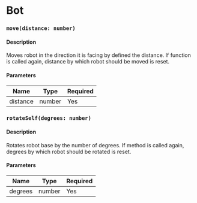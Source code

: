 # Bot

### `move(distance: number)`

#### Description

Moves robot in the direction it is facing by defined the distance. If function is called again, distance by which robot should be moved is reset.

#### Parameters

| Name     | Type   | Required |
| -------- | ------ | -------- |
| distance | number | Yes      |

### `rotateSelf(degrees: number)`

#### Description

Rotates robot base by the number of degrees. If method is called again, degrees by which robot should be rotated is reset.

#### Parameters

| Name    | Type   | Required |
| ------- | ------ | -------- |
| degrees | number | Yes      |
